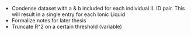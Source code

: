 * Condense dataset with a & b included for each individual IL ID pair. This will result in a single entry for each Ionic Liquid
* Formalize notes for later thesis
* Truncate R^2 on a certain threshold (variable)
